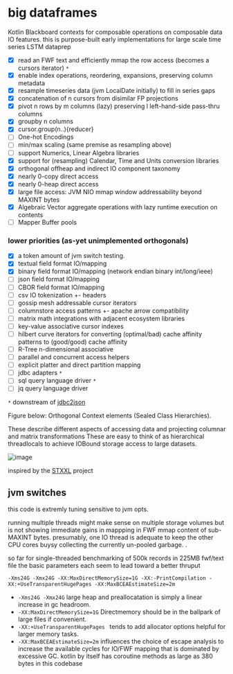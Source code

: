 # big dataframes 

Kotlin Blackboard contexts for composable operations on composable data IO features. 
this is purpose-built early implementations for large scale time series LSTM dataprep  

  - [X] read an FWF text and efficiently mmap the row access (becomes a cursors iterator) `*`
  - [X] enable index operations, reordering, expansions, preserving column metadata 
  - [X] resample timeseries data (jvm LocalDate initially) to fill in series gaps
  - [X] concatenation of n cursors from disimilar FP projections
  - [X] pivot n rows by m columns (lazy) preserving l left-hand-side pass-thru columns
  - [X] groupby n columns
  - [X] cursor.group(n..){reducer} 
  - [ ] One-hot Encodings 
  - [ ] min/max scaling (same premise as resampling above)
  - [ ] support Numerics, Linear Algebra libraries
  - [X] support for (resampling) Calendar, Time and Units conversion libraries
  - [X] orthogonal offheap and indirect IO component taxonomy
  - [X] nearly 0-copy direct access
  - [X] nearly 0-heap direct access
  - [X] large file access: JVM NIO mmap window addressability beyond MAXINT bytes   
  - [X] Algebraic Vector aggregate operations with lazy runtime execution on contents
  - [ ] Mapper Buffer pools 
 
### lower priorities (as-yet unimplemented orthogonals)
 - [X] a token amount of jvm switch testing.
 - [X] textual field format IO/mapping
 - [X] binary  field format IO/mapping (network endian binary int/long/ieee)
 - [ ] json    field format IO/mapping
 - [ ] CBOR    field format IO/mapping
 - [ ] csv IO tokenization +- headers
 - [ ] gossip mesh addressable cursor iterators
 - [ ] columnstore access patterns +- apache arrow compatibility
 - [ ] matrix math integrations with adjacent ecosystem libraries
 - [ ] key-value associative cursor indexes
 - [ ] hilbert curve iterators for converting (optimal/bad) cache affinity patterns to (good/good) cache affinity
 - [ ] R-Tree n-dimensional associative
 - [ ] parallel and concurrent access helpers
 - [ ] explicit platter and direct partition mapping
 - [ ] jdbc adapters `*`
 - [ ] sql query language driver `*`
 - [ ] jq query language driver
 
 `*` downstream of [jdbc2json](https://github.com/jnorthrup/jdbc2json)
 
Figure below: Orthogonal Context elements (Sealed Class Hierarchies).
   
These describe different aspects of accessing 
data and projecting columnar and matrix transformations 
These are easy to think of as hierarchical threadlocals to achieve IOBound storage access to large datasets. 


![image](https://user-images.githubusercontent.com/73514/71553240-7a838500-2a3e-11ea-8e3e-b85c0602873f.png)

inspired by the [STXXL](https://stxxl.org)  project


## jvm switches

this code is extremly tuning sensitive to jvm opts.

running multiple threads might make sense on multiple storage volumes but is not showing immediate gains in mappping in FWF mmap content of sub-MAXINT bytes. presumably, one IO thread is adequate to keep the other CPU cores buysy collecting the currently un-pooled garbage.
.

so far for single-threaded benchmarking of 500k records in 225MB fwf/text file the basic parameters each seem to lead toward a better thruput

`-Xms24G -Xmx24G -XX:MaxDirectMemorySize=1G -XX:-PrintCompilation -XX:+UseTransparentHugePages -XX:MaxBCEAEstimateSize=2m`

  * `-Xms24G -Xmx24G` large heap and preallocatation is simply a linear increase in gc headroom. 
  *  `-XX:MaxDirectMemorySize=1G` Directmemory should be in the ballpark of large files if convenient.     
  *  `-XX:+UseTransparentHugePages ` tends to add allocator options helpful for larger memory tasks.   
  *  `-XX:MaxBCEAEstimateSize=2m` influences the choice of escape analysis to increase the available cycles for IO/FWF
   mapping that is dominated by excessive GC.  kotlin by itself has coroutine methods as large as 380 bytes in this codebase